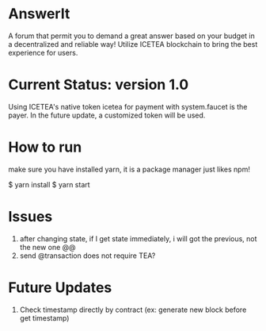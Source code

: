 # AnswerIt 
A forum that permit you to demand a great answer based on your budget in a decentralized and reliable way!
Utilize ICETEA blockchain to bring the best experience for users.
# Current Status: version 1.0
Using ICETEA's native token icetea for payment with system.faucet is the payer. In the future update, a customized token will be used.
# How to run
make sure you have installed yarn, it is a package manager just likes npm!

$ yarn install
$ yarn start

# Issues
1. after changing state, if I get state immediately, i will got the previous, not the new one @@
2. send @transaction does not require TEA?
# Future Updates
1. Check timestamp directly by contract (ex: generate new block before get timestamp)